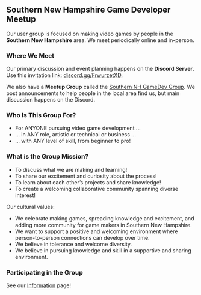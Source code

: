 ## Southern New Hampshire Game Developer Meetup

Our user group is focused on making video games by people in the **Southern New Hampshire** area. We meet periodically online and in-person.

### Where We Meet

Our primary discussion and event planning happens on the **Discord Server**. Use this invitation link: [discord.gg/FrwurzetXD](https://discord.gg/FrwurzetXD). 

We also have a **Meetup Group** called the [Southern NH GameDev Group](https://www.meetup.com/Southern-NH-GameDev-Group/). We post announcements to help people in the local area find us, but main discussion happens on the Discord.

### Who Is This Group For?

* For ANYONE pursuing video game development ...
* ... in ANY role, artistic or technical or business ...
* ... with ANY level of skill, from beginner to pro!

### What is the Group Mission?

* To discuss what we are making and learning!
* To share our excitement and curiosity about the process!
* To learn about each other’s projects and share knowledge!
* To create a welcoming collaborative community spanning diverse interest!

Our cultural values:

* We celebrate making games, spreading knowledge and excitement, and adding more community for game makers in Southern New Hampshire.
* We want to support a positive and welcoming environment where person-to-person connections can develop over time.
* We believe in tolerance and welcome diversity.
* We believe in pursuing knowledge and skill in a supportive and sharing environment.

### Participating in the Group

See our [Information](info) page!